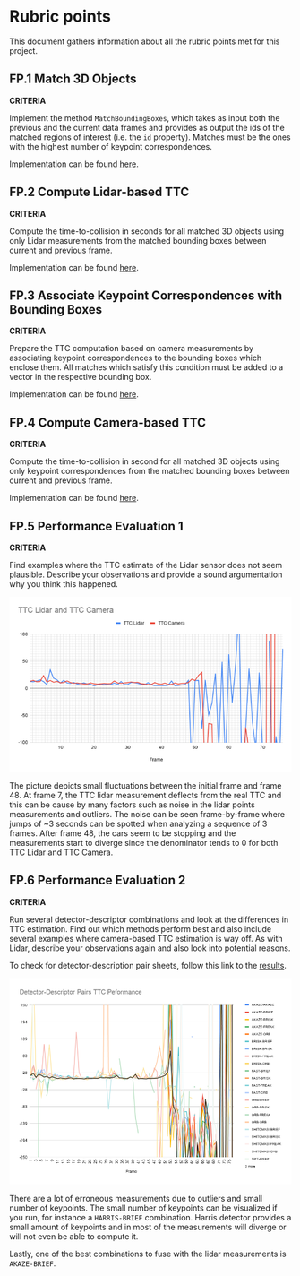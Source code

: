 # Rubric points

This document gathers information about all the rubric points met for this project.

## FP.1 Match 3D Objects

**CRITERIA**

Implement the method `MatchBoundingBoxes`, which takes as input both the previous and the current data frames and provides as output the ids of the matched regions of interest (i.e. the `id` property).
Matches must be the ones with the highest number of keypoint correspondences.

Implementation can be found [here][MatchBoundingBoxes].

## FP.2 Compute Lidar-based TTC

**CRITERIA**

Compute the time-to-collision in seconds for all matched 3D objects using only Lidar measurements from the matched bounding boxes between current and previous frame.

Implementation can be found [here][ComputeTTCLidar].

## FP.3 Associate Keypoint Correspondences with Bounding Boxes

**CRITERIA**

Prepare the TTC computation based on camera measurements by associating keypoint correspondences to the bounding boxes which enclose them.
All matches which satisfy this condition must be added to a vector in the respective bounding box.

Implementation can be found [here][ClusterKptsMatchesWithROI].
   
## FP.4 Compute Camera-based TTC

**CRITERIA**

Compute the time-to-collision in second for all matched 3D objects using only keypoint correspondences from the matched bounding boxes between current and previous frame.
   
Implementation can be found [here][ComputeTTCCamera].
   
## FP.5 Performance Evaluation 1

**CRITERIA**

Find examples where the TTC estimate of the Lidar sensor does not seem plausible.
Describe your observations and provide a sound argumentation why you think this happened.

![TTC Comparison]

The picture depicts small fluctuations between the initial frame and frame 48.
At frame 7, the TTC lidar measurement deflects from the real TTC and this can be cause by
many factors such as noise in the lidar points measurements and outliers.
The noise can be seen frame-by-frame where jumps of ~3 seconds can be spotted when analyzing
a sequence of 3 frames.
After frame 48, the cars seem to be stopping and the measurements start to diverge since the denominator
tends to 0 for both TTC Lidar and TTC Camera.   
   
## FP.6 Performance Evaluation 2

**CRITERIA**

Run several detector-descriptor combinations and look at the differences in TTC estimation.
Find out which methods perform best and also include several examples where camera-based TTC estimation is way off.
As with Lidar, describe your observations again and also look into potential reasons.

To check for detector-description pair sheets, follow this link to the [results][Results].

![Detector-Descriptor TTC Peformance]

There are a lot of erroneous measurements due to outliers and small number of keypoints.
The small number of keypoints can be visualized if you run, for instance a `HARRIS-BRIEF` combination.
Harris detector provides a small amount of keypoints and in most of the measurements will diverge or will not 
even be able to compute it.

Lastly, one of the best combinations to fuse with the lidar measurements is `AKAZE-BRIEF`.

[MatchBoundingBoxes]: src/camera_fusion.cpp#L221
[ComputeTTCLidar]: src/camera_fusion.cpp#L208
[ClusterKptsMatchesWithROI]: src/camera_fusion.cpp#L115
[ComputeTTCCamera]: src/camera_fusion.cpp#L137
[Results]: results/
[TTC Comparison]: images/ttc-comparison.png
[Detector-Descriptor TTC Peformance]: images/detector-descriptor-ttc-performance.png


